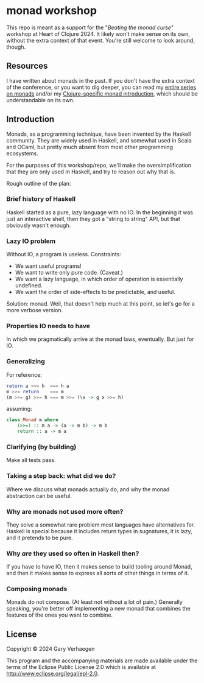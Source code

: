 # monad workshop

This repo is meant as a support for the "_Beating the monad curse_" workshop at
Heart of Clojure 2024. It likely won't make sense on its own, without the extra
context of that event. You're still welcome to look around, though.

## Resources

I have written about monads in the past. If you don't have the extra context of
the conference, or you want to dig deeper, you can read my [entire series on
monads][monads] and/or my [Clojure-specific monad introduction][clojure], which
should be understandable on its own.

[monads]: https://cuddly-octo-palm-tree.com/tags/monad-tutorial/
[clojure]: https://cuddly-octo-palm-tree.com/posts/2021-10-03-monads-clojure/

## Introduction

Monads, as a programming technique, have been invented by the Haskell
community. They are widely used in Haskell, and somewhat used in Scala and
OCaml, but pretty much absent from most other programming ecosystems.

For the purposes of this workshop/repo, we'll make the oversimplification that
they are only used in Haskell, and try to reason out why that is.

Rough outline of the plan:

### Brief history of Haskell

Haskell started as a pure, lazy language with no IO. In the beginning it was
just an interactive shell, then they got a "string to string" API, but that
obviously wasn't enough.

### Lazy IO problem

Without IO, a program is useless. Constraints:

- We want useful programs!
- We want to write only pure code. (Caveat.)
- We want a lazy language, in which order of operation is essentially undefined.
- We want the order of side-effects to be predictable, and useful.

Solution: monad. Well, that doesn't help much at this point, so let's go for a
more verbose version.

### Properties IO needs to have

In which we pragmatically arrive at the monad laws, eventually. But just for
IO.

### Generalizing

For reference:

```haskell
return a >>= h  === h a
m >>= return    === m
(m >>= g) >>= h === m >>= (\x -> g x >>= h)
```

assuming:

```haskell
class Monad m where
    (>>=) :: m a -> (a -> m b) -> m b
    return :: a -> m a
```

### Clarifying (by building)

Make all tests pass.

### Taking a step back: what did we do?

Where we discuss what monads actually do, and why the monad abstraction can be
useful.

### Why are monads not used more often?

They solve a somewhat rare problem most languages have alternatives for.
Haskell is special because it includes return types in sugnatures, it is lazy,
and it pretends to be pure.

### Why _are_ they used so often in Haskell then?

If you have to have IO, then it makes sense to build tooling around Monad, and
then it makes sense to express all sorts of other things in terms of it.

### Composing monads

Monads do not compose. (At least not without a lot of pain.) Generally
speaking, you're better off implementing a new monad that combines the features
of the ones you want to combine.

## License

Copyright © 2024 Gary Verhaegen

This program and the accompanying materials are made available under the
terms of the Eclipse Public License 2.0 which is available at
http://www.eclipse.org/legal/epl-2.0.
